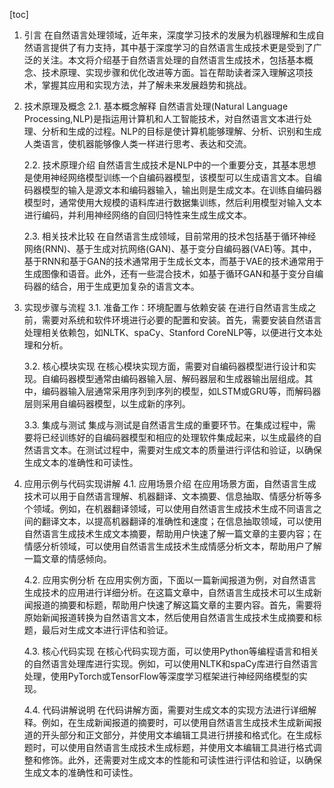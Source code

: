 
[toc]                    
                
                
1. 引言
    在自然语言处理领域，近年来，深度学习技术的发展为机器理解和生成自然语言提供了有力支持，其中基于深度学习的自然语言生成技术更是受到了广泛的关注。本文将介绍基于自然语言处理的自然语言生成技术，包括基本概念、技术原理、实现步骤和优化改进等方面。旨在帮助读者深入理解这项技术，掌握其应用和实现方法，并了解未来发展趋势和挑战。

2. 技术原理及概念
    2.1. 基本概念解释
        自然语言处理(Natural Language Processing,NLP)是指运用计算机和人工智能技术，对自然语言文本进行处理、分析和生成的过程。NLP的目标是使计算机能够理解、分析、识别和生成人类语言，使机器能够像人类一样进行思考、表达和交流。

    2.2. 技术原理介绍
        自然语言生成技术是NLP中的一个重要分支，其基本思想是使用神经网络模型训练一个自编码器模型，该模型可以生成语言文本。自编码器模型的输入是源文本和编码器输入，输出则是生成文本。在训练自编码器模型时，通常使用大规模的语料库进行数据集训练，然后利用模型对输入文本进行编码，并利用神经网络的自回归特性来生成生成文本。

    2.3. 相关技术比较
        在自然语言生成领域，目前常用的技术包括基于循环神经网络(RNN)、基于生成对抗网络(GAN)、基于变分自编码器(VAE)等。其中，基于RNN和基于GAN的技术通常用于生成长文本，而基于VAE的技术通常用于生成图像和语音。此外，还有一些混合技术，如基于循环GAN和基于变分自编码器的结合，用于生成更加复杂的语言文本。

3. 实现步骤与流程
    3.1. 准备工作：环境配置与依赖安装
        在进行自然语言生成之前，需要对系统和软件环境进行必要的配置和安装。首先，需要安装自然语言处理相关依赖包，如NLTK、spaCy、Stanford CoreNLP等，以便进行文本处理和分析。

    3.2. 核心模块实现
        在核心模块实现方面，需要对自编码器模型进行设计和实现。自编码器模型通常由编码器输入层、解码器层和生成器输出层组成。其中，编码器输入层通常采用序列到序列的模型，如LSTM或GRU等，而解码器层则采用自编码器模型，以生成新的序列。

    3.3. 集成与测试
        集成与测试是自然语言生成的重要环节。在集成过程中，需要将已经训练好的自编码器模型和相应的处理软件集成起来，以生成最终的自然语言文本。在测试过程中，需要对生成文本的质量进行评估和验证，以确保生成文本的准确性和可读性。

4. 应用示例与代码实现讲解
    4.1. 应用场景介绍
        在应用场景方面，自然语言生成技术可以用于自然语言理解、机器翻译、文本摘要、信息抽取、情感分析等多个领域。例如，在机器翻译领域，可以使用自然语言生成技术生成不同语言之间的翻译文本，以提高机器翻译的准确性和速度；在信息抽取领域，可以使用自然语言生成技术生成文本摘要，帮助用户快速了解一篇文章的主要内容；在情感分析领域，可以使用自然语言生成技术生成情感分析文本，帮助用户了解一篇文章的情感倾向。

    4.2. 应用实例分析
        在应用实例方面，下面以一篇新闻报道为例，对自然语言生成技术的应用进行详细分析。在这篇文章中，自然语言生成技术可以生成新闻报道的摘要和标题，帮助用户快速了解这篇文章的主要内容。首先，需要将原始新闻报道转换为自然语言文本，然后使用自然语言生成技术生成摘要和标题，最后对生成文本进行评估和验证。

    4.3. 核心代码实现
        在核心代码实现方面，可以使用Python等编程语言和相关的自然语言处理库进行实现。例如，可以使用NLTK和spaCy库进行自然语言处理，使用PyTorch或TensorFlow等深度学习框架进行神经网络模型的实现。

    4.4. 代码讲解说明
        在代码讲解方面，需要对生成文本的实现方法进行详细解释。例如，在生成新闻报道的摘要时，可以使用自然语言生成技术生成新闻报道的开头部分和正文部分，并使用文本编辑工具进行拼接和格式化。在生成标题时，可以使用自然语言生成技术生成标题，并使用文本编辑工具进行格式调整和修饰。此外，还需要对生成文本的性能和可读性进行评估和验证，以确保生成文本的准确性和可读性。


